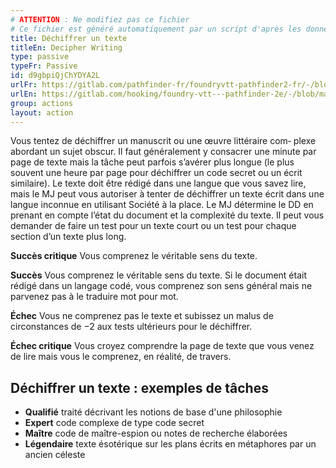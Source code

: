 ```yaml
---
# ATTENTION : Ne modifiez pas ce fichier
# Ce fichier est généré automatiquement par un script d'après les données du module Foundry VTT officiel et de sa traduction
title: Déchiffrer un texte
titleEn: Decipher Writing
type: passive
typeFr: Passive
id: d9gbpiQjChYDYA2L
urlFr: https://gitlab.com/pathfinder-fr/foundryvtt-pathfinder2-fr/-/blob/master/data/actions/d9gbpiQjChYDYA2L.htm
urlEn: https://gitlab.com/hooking/foundry-vtt---pathfinder-2e/-/blob/master/packs/data/actions.db/decipher-writing.json
group: actions
layout: action
---
```

Vous tentez de déchiffrer un manuscrit ou une œuvre littéraire com‑
plexe abordant un sujet obscur. Il faut généralement y consacrer une minute par page de texte mais la tâche peut parfois s’avérer plus longue (le plus souvent une heure par page pour déchiffrer un code secret ou un écrit similaire). Le texte doit être rédigé dans une langue que vous savez lire, mais le MJ peut vous autoriser à tenter de déchiffrer un texte écrit dans une langue inconnue en utilisant Société à la place.
Le MJ détermine le DD en prenant en compte l’état du document et la complexité du texte. Il peut vous demander de faire un test pour un texte court ou un test pour chaque section d’un texte plus long.

**Succès critique** Vous comprenez le véritable sens du texte.

**Succès**  Vous comprenez le véritable sens du texte. Si le document était rédigé dans un langage codé, vous comprenez son sens général mais ne parvenez pas à le traduire mot pour mot.

**Échec** Vous ne comprenez pas le texte et subissez un malus de circonstances de −2 aux tests ultérieurs pour le déchiffrer.

**Échec critique** Vous croyez comprendre la page de texte que vous venez de lire mais vous le comprenez, en réalité, de travers.

## Déchiffrer un texte : exemples de tâches

- **Qualifié** traité décrivant les notions de base d'une philosophie
- **Expert** code complexe de type code secret
- **Maître** code de maître-espion ou notes de recherche élaborées
- **Légendaire** texte ésotérique sur les plans écrits en métaphores par un ancien céleste

